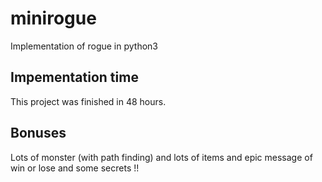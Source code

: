 # minirogue

Implementation of rogue in python3

## Impementation time

This project was finished in 48 hours.

## Bonuses

Lots of monster (with path finding) and
lots of items and epic message of win or lose and some secrets !!
